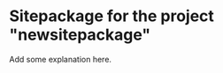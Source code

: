 Sitepackage for the project "newsitepackage"
==============================================================

Add some explanation here.
